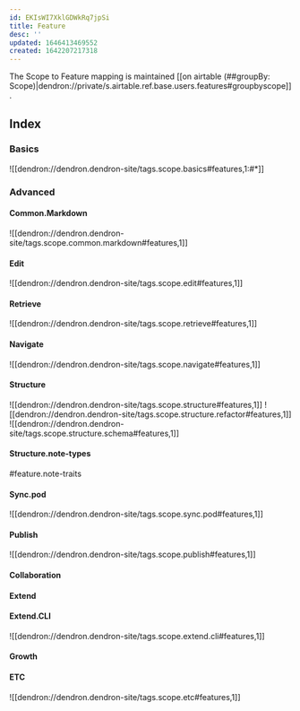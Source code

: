 ```yaml
---
id: EKIsWI7XklGDWkRq7jpSi
title: Feature
desc: ''
updated: 1646413469552
created: 1642207217318
---
```


The Scope to Feature mapping is maintained [[on airtable (##groupBy: Scope)|dendron://private/s.airtable.ref.base.users.features#groupbyscope]].
## Index

### Basics

![[dendron://dendron.dendron-site/tags.scope.basics#features,1:#*]]

### Advanced

#### Common.Markdown

![[dendron://dendron.dendron-site/tags.scope.common.markdown#features,1]]

#### Edit

![[dendron://dendron.dendron-site/tags.scope.edit#features,1]]

#### Retrieve

![[dendron://dendron.dendron-site/tags.scope.retrieve#features,1]]

#### Navigate

![[dendron://dendron.dendron-site/tags.scope.navigate#features,1]]
#### Structure

![[dendron://dendron.dendron-site/tags.scope.structure#features,1]]
![[dendron://dendron.dendron-site/tags.scope.structure.refactor#features,1]]
![[dendron://dendron.dendron-site/tags.scope.structure.schema#features,1]]

#### Structure.note-types

#feature.note-traits

#### Sync.pod

![[dendron://dendron.dendron-site/tags.scope.sync.pod#features,1]]

#### Publish

![[dendron://dendron.dendron-site/tags.scope.publish#features,1]]
  
#### Collaboration

#### Extend

#### Extend.CLI

![[dendron://dendron.dendron-site/tags.scope.extend.cli#features,1]]

#### Growth

#### ETC

![[dendron://dendron.dendron-site/tags.scope.etc#features,1]]

